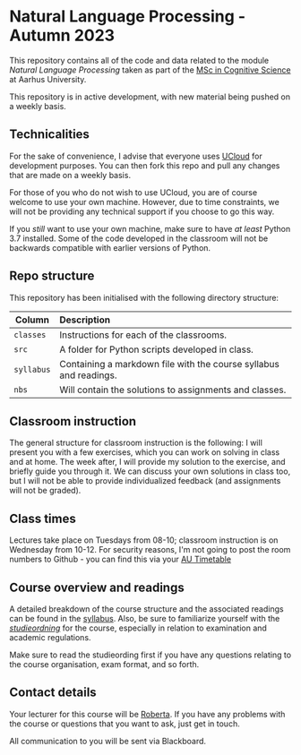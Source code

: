 # Natural Language Processing - Autumn 2023

This repository contains all of the code and data related to the module _Natural Language Processing_ taken as part of the  [MSc in Cognitive Science](https://masters.au.dk/cognitivescience) at Aarhus University.

This repository is in active development, with new material being pushed on a weekly basis. 

## Technicalities

For the sake of convenience, I advise that everyone uses [UCloud](https://cloud.sdu.dk) for development purposes. You can then fork this repo and pull any changes that are made on a weekly basis.

For those of you who do not wish to use UCloud, you are of course welcome to use your own machine. However, due to time constraints, we will not be providing any technical support if you choose to go this way. 

If you _still_ want to use your own machine, make sure to have _at least_ Python 3.7 installed. Some of the code developed in the classroom will not be backwards compatible with earlier versions of Python.

## Repo structure

This repository has been initialised with the following directory structure:

| Column | Description|
|--------|:-----------|
```classes``` | Instructions for each of the classrooms.
```src``` | A folder for Python scripts developed in class.
```syllabus```| Containing a markdown file with the course syllabus and readings.
```nbs```| Will contain the solutions to assignments and classes.

## Classroom instruction
The general structure for classroom instruction is the following: I will present you with a few exercises, which you can work on solving in class and at home. The week after, I will provide my solution to the exercise, and briefly guide you through it. We can discuss your own solutions in class too, but I will not be able to provide individualized feedback (and assignments will not be graded).


## Class times

Lectures take place on Tuesdays from 08-10; classroom instruction is on Wednesday from 10-12. For security reasons, I'm not going to post the room numbers to Github - you can find this via your [AU Timetable](https://timetable.au.dk)

## Course overview and readings

A detailed breakdown of the course structure and the associated readings can be found in the [syllabus](syllabus/readme.md). Also, be sure to familiarize yourself with the [_studieordning_](https://eddiprod.au.dk/EDDI/webservices/DokOrdningService.cfc?method=visGodkendtOrdning&dokOrdningId=17274&sprog=en) for the course, especially in relation to examination and academic regulations. 

Make sure to read the studieording first if you have any questions relating to the course organisation, exam format, and so forth.

## Contact details

Your lecturer for this course will be [Roberta](https://pure.au.dk/portal/en/persons/roberta-rocca(079b23a2-46f6-4a00-9cd6-9a1339101208)/persons/roberta-rocca(079b23a2-46f6-4a00-9cd6-9a1339101208).html). 
If you have any problems with the course or questions that you want to ask, just get in touch.

All communication to you will be sent via Blackboard.


